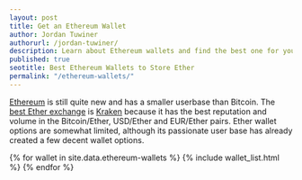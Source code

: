 ```yaml
---
layout: post
title: Get an Ethereum Wallet
author: Jordan Tuwiner
authorurl: /jordan-tuwiner/
description: Learn about Ethereum wallets and find the best one for you.  
published: true
seotitle: Best Ethereum Wallets to Store Ether
permalink: "/ethereum-wallets/"
---
```


[Ethereum](/what-is-ethereum/) is still quite new and has a smaller userbase than Bitcoin. The [best Ether exchange](/how-to-buy-ether/) is [Kraken](https://www.kraken.com) because it has the best reputation and volume in the Bitcoin/Ether, USD/Ether and EUR/Ether pairs. Ether wallet options are somewhat limited, although its passionate user base has already created a few decent wallet options. 

{% for wallet in site.data.ethereum-wallets %}
{% include wallet_list.html %}
{% endfor %} 